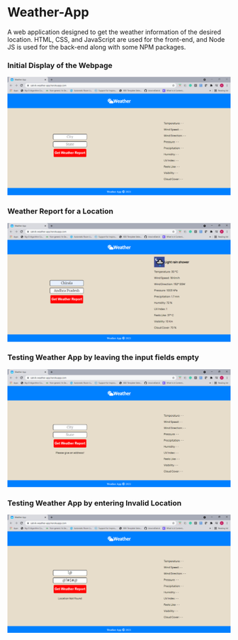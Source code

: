 # Weather-App
A web application designed to get the weather information of the desired location. HTML, CSS, and JavaScript are used for the front-end, and Node JS is used for the back-end along with some NPM packages.





### Initial Display of the Webpage

![initial-display-of-webpage](Screenshots/Initial-display.png)




### Weather Report for a Location

![weather-report-for-a-location](Screenshots/Weather-report.png)




### Testing Weather App by leaving the input fields empty

![empty-fields-test](Screenshots/Empty-Fields-Test.png)




### Testing Weather App by entering Invalid Location

![invalid-location-test](Screenshots/Invalid-Location-Test.png)
